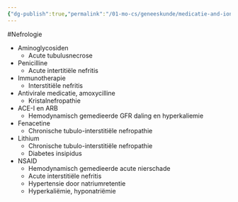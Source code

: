 ```yaml
---
{"dg-publish":true,"permalink":"/01-mo-cs/geneeskunde/medicatie-and-ionen/","noteIcon":"","created":"2024-11-24T10:56:54.394+01:00","updated":"2024-12-29T13:58:44.160+01:00"}
---
```


#Nefrologie 

- Aminoglycosiden
    - Acute tubulusnecrose
- Penicilline
    - Acute intertitiële nefritis
- Immunotherapie
    - Interstitiële nefritis
- Antivirale medicatie, amoxycilline
    - Kristalnefropathie
- ACE-I en ARB
    - Hemodynamisch gemedieerde GFR daling en hyperkaliemie
- Fenacetine
    - Chronische tubulo-interstitiële nefropathie
- Lithium
    - Chronische tubulo-interstitiële nefropathie
    - Diabetes insipidus
- NSAID
    - Hemodynamisch gemedieerde acute nierschade
    - Acute interstitiële nefritis
    - Hypertensie door natriumretentie
    - Hyperkaliëmie, hyponatriëmie